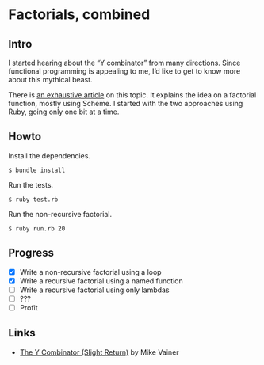 # Factorials, combined #

## Intro ##

I started hearing about the “Y combinator” from many directions. Since functional programming is appealing to me, I’d like to get to know more about this mythical beast.

There is [an exhaustive article][link] on this topic. It explains the idea on a factorial function, mostly using Scheme. I started with the two approaches using Ruby, going only one bit at a time.

## Howto ##

Install the dependencies.

```
$ bundle install
```

Run the tests.

```
$ ruby test.rb
```

Run the non-recursive factorial.

```
$ ruby run.rb 20
```

## Progress ##

* [x] Write a non-recursive factorial using a loop
* [x] Write a recursive factorial using a named function
* [ ] Write a recursive factorial using only lambdas
* [ ] ???
* [ ] Profit

## Links ##

* [The Y Combinator (Slight Return)][link] by Mike Vainer

[link]: https://mvanier.livejournal.com/2897.html